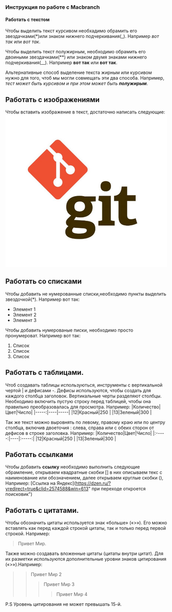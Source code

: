 ### Инструкция по работе с Macbranch
#### Работать с текстом
Чтобы выделить текст курсивом необхадимо обрамить его звездачками(*)или знаком нижнего подчеркивания(_).
Например *вот так* или _вот так_.

Чтобы выделить текст полужирным, необходимо обрамить его двоиными звездачками(**) или знаком двумя знаками нижнего подчеркивания(__).
Например **вот так** или __вот так__.

Альтернативные способ выделение текста жирным или курсивом нужно для того, чтоб мы могли совмещать эти два способа. Например, _тест может быть курсивом и при этом может  быть **полужирым**_.

## Работать с изображениями
Чтобы вставить изображение в текст, достаточно написать следующие:![Hi GIT](Git.png)

## Работать со списками
Чтобы добавить не нумерованные списки,необходимо пункты выделить звездочкой(*).
Например вот так:
* Элемент 1
* Элемент 2
* Элемент 3

Чтобы добавить нумерованые  писки, необходимо просто пронумероват.
Например вот так:
1. Список
2. Список
3. Список

## Работать с таблицами.
Чтоб создавать таблицы используються, инструменты с вертикальной чертой | и дефисами -. Дефисы используются, чтобы создать для каждого столбца заголовок. Вертикальные черты разделяют столбцы. Необходимо включить пустую строку перед таблицей, чтобы она правильно преобразовалась для просмотра. Например:
|Количество|Цвет|Число|
|-----:|----|-----|
|12|Красный|250  |
|13|Зеленый|300  |

Так же текст можно выровнять по левому, правому краю или по центру столбца, включив двоеточия : слева, справа или с обеих сторон от дефисов в строке заголовка.
Например:
|Количество|Цвет|Число|
|:-----:|----|:-----:|
|12|Красный|250  |
|13|Зеленый|300  |

## Работать ссылками
Чтобы добавить **ссылку** необходимо выполнить следующие обрамление, открываем квадратные скобки [] в них описываем текс с наименование или обозначением, далее открываем круглые скобки (), Например:
[Ссылка на Яндекс](https://dzen.ru/?yredirect=true&clid=2574588&win=613" при переходе откроется поисковик")

## Работать с цитатами.
Чтобы обозначить цитаты используется знак «больше» («>»). Его можно вставлять как перед каждой строкой цитаты, так и только перед первой строкой. Например:
> Привет Мир.

Также можно создавать вложенные цитаты (цитаты внутри цитат). Для их разметки используются дополнительные уровни знаков цитирования («>»).Например:

>> Привет Мир 2
>>>Привет Мир 3
>>>>Привет Мир 4

P.S Уровень цитирования не может превышать 15-й.
